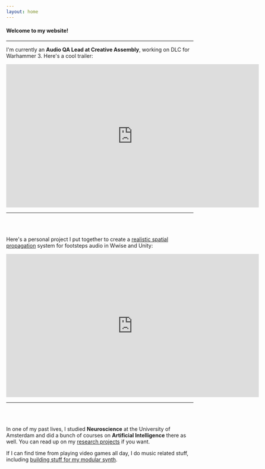 ```yaml
---
layout: home
---
```


#### Welcome to my website! 


***


I'm currently an **Audio QA Lead at Creative Assembly**, working on DLC for Warhammer 3. Here's a cool trailer:

<iframe width="680" height="385" src="https://www.youtube.com/embed/Qqhc3mK06r0" title="YouTube video player" frameborder="0" allow="accelerometer; autoplay; clipboard-write; encrypted-media; gyroscope; picture-in-picture; web-share" allowfullscreen></iframe>


***

<br/><br/>

Here's a personal project I put together to create a [realistic spatial propagation](/portfolio/2023-02-15-Footsteps) system for footsteps audio in Wwise and Unity:  

<iframe width="680" height="385" src="https://www.youtube.com/embed/5rK5BsY53so" title="YouTube video player" frameborder="0" allow="accelerometer; autoplay; clipboard-write; encrypted-media; gyroscope; picture-in-picture; web-share" allowfullscreen></iframe>


***

<br/><br/>

In one of my past lives, I studied **Neuroscience** at the University of Amsterdam and did a bunch of courses on **Artificial Intelligence** there as well. You can read up on my [research projects](/research) if you want. 

If I can find time from playing video games all day, I do music related stuff, including [building stuff for my modular synth](/projects). 

